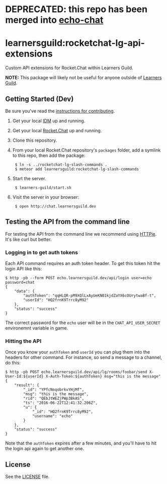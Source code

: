 # DEPRECATED: this repo has been merged into [echo-chat][echo-chat]

# learnersguild:rocketchat-lg-api-extensions

Custom API extensions for Rocket.Chat within Learners Guild.

**NOTE:** This package will likely not be useful for anyone outside of [Learners Guild][learnersguild].

## Getting Started (Dev)

Be sure you've read the [instructions for contributing](./CONTRIBUTING.md).

1. Get your local [IDM][IDM] up and running.

2. Get your local [Rocket.Chat][Rocket.Chat] up and running.

3. Clone this repository.

4. From your local Rocket.Chat repository's `packages` folder, add a symlink to this repo, then add the package:

        $ ln -s ../rocketchat-lg-slash-commands .
        $ meteor add learnersguild:rocketchat-lg-slash-commands

6. Start the server.

        $ learners-guild/start.sh

7. Visit the server in your browser:

        $ open http://chat.learnersguild.dev

## Testing the API from the command line

For testing the API from the command line we recommend using [HTTPie][HTTPie]. It's like curl but better.

### Logging in to get auth tokens

Each API command requires an auth token header. To get this token hit the login API like this:

```
$ http -pb --form POST echo.learnersguild.dev/api/login user=echo password=chat
{
    "data": {
        "authToken": "qqHLQR-pM9XQlLxAyUeKN01kjdZaYX6cOUrytwaBf-t",
        "userId": "HQ2frnK9Trrc8yM92"
    },
    "status": "success"
}
```

The correct password for the `echo` user will be in the `CHAT_API_USER_SECRET` environemnt variable in game.

### Hitting the API

Once you know your `authToken` and `userId` you can plug them into the headers for other command. For instance, so send a message to a channel, do this:

```
$ http -pb POST echo.learnersguild.dev/api/lg/rooms/foobar/send X-User-Id:${userId} X-Auth-Token:${authToken} msg="this is the message"
{
    "result": {
        "_id": "YPfcNoqobrkvYHjMf",
        "msg": "this is the message",
        "rid": "QEbJtWEZjPWp3BkAS",
        "ts": "2016-06-22T12:41:32.206Z",
        "u": {
            "_id": "HQ2frnK9Trrc8yM92",
            "username": "echo"
        }
    },
    "status": "success"
}
```

Note that the `authToken` expires after a few minutes, and you'll have to hit the login api again to get another one.

## License

See the [LICENSE](./LICENSE) file.


[IDM]: https://github.com/LearnersGuild/idm
[echo-chat]: https://github.com/LearnersGuild/echo-chat
[Rocket.Chat]: https://github.com/LearnersGuild/Rocket.Chat
[learnersguild]: https://www.learnersguild.org/
[HTTPie]: https://github.com/jkbrzt/httpie
